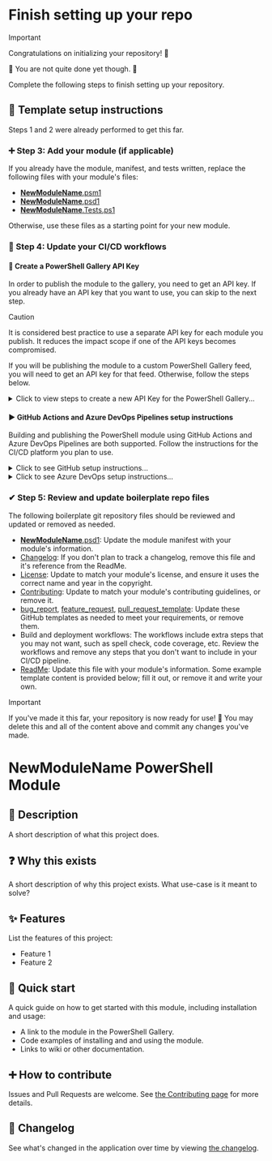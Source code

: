# Finish setting up your repo

> [!IMPORTANT]
> Congratulations on initializing your repository! 🎉
>
> 🚧 You are not quite done yet though. 🚧
>
> Complete the following steps to finish setting up your repository.

## 📄 Template setup instructions

Steps 1 and 2 were already performed to get this far.

### ➕ Step 3: Add your module (if applicable)

If you already have the module, manifest, and tests written, replace the following files with your module's files:

- [__NewModuleName__.psm1](/src/__NewModuleName__/__NewModuleName__.psm1)
- [__NewModuleName__.psd1](/src/__NewModuleName__/__NewModuleName__.psd1)
- [__NewModuleName__.Tests.ps1](/src/__NewModuleName__/__NewModuleName__.Tests.ps1)

Otherwise, use these files as a starting point for your new module.

### 🚀 Step 4: Update your CI/CD workflows

#### 🔑 Create a PowerShell Gallery API Key

In order to publish the module to the gallery, you need to get an API key.
If you already have an API key that you want to use, you can skip to the next step.

> [!CAUTION]
> It is considered best practice to use a separate API key for each module you publish.
> It reduces the impact scope if one of the API keys becomes compromised.

If you will be publishing the module to a custom PowerShell Gallery feed, you will need to get an API key for that feed. Otherwise, follow the steps below.

<details>
<summary>Click to view steps to create a new API Key for the PowerShell Gallery...</summary>

1. Navigate to <https://www.powershellgallery.com/account/apikeys>, and login if necessary.
1. Click `Create` to create a new API key for this module.
1. For the `Key Name` it is a good idea to include the name of your module.
   e.g. `__NewModuleName__ module CI/CD pipeline`
1. Ensure the `Push new packages and package versions` scope is selected.
1. For the `Glob Pattern` enter the name of your module: `__NewModuleName__`
1. Click the `Create` button to create the API key.
1. Click the `Copy` button on the new API key to copy it to your clipboard, as you will need it for the next step.

</details>

#### ▶ GitHub Actions and Azure DevOps Pipelines setup instructions

Building and publishing the PowerShell module using GitHub Actions and Azure DevOps Pipelines are both supported.
Follow the instructions for the CI/CD platform you plan to use.

<details>
<summary>Click to see GitHub setup instructions...</summary>

If using GitHub Actions for your CI/CD workflows, perform the following steps to setup your API key as a repository secret:

1. Navigate to your GitHub repository in your browser.
1. Go to the `Settings` tab for your repository.
1. In the left-hand menu, in the `Security` section, click on `Secrets and variables` and select `Actions`.
1. In the `Secrets` tab click the `New repository secret` button.
1. Set the `Name` to: `POWERSHELL_GALLERY_API_KEY`
1. Set the `Secret` to the API key value that you copied in the previous step.

Next we want to create an Environment so that stable module versions require manual approval before being published to the gallery:

1. In the left-hand menu, in the `Environments` section, click on `Environments`.
1. Click the `New environment` button.
1. Set the `Name` to: `production`
1. Click the `Configure environment` button.
1. Check the `Required reviewers` checkbox and add the appropriate reviewers.
1. Click the `Save protection rules` button.

If your account does not meet [the requirements to use `Environments`](https://docs.github.com/en/actions/deployment/targeting-different-environments/using-environments-for-deployment), the `Environments` section will not be available.
You will instead need to use [the Manual Workflow Approval action](https://github.com/marketplace/actions/manual-workflow-approval).

</details>

<details>
<summary>Click to see Azure DevOps setup instructions...</summary>

Coming soon.

</details>

### ✔ Step 5: Review and update boilerplate repo files

The following boilerplate git repository files should be reviewed and updated or removed as needed.

- [__NewModuleName__.psd1](/src/__NewModuleName__/__NewModuleName__.psd1): Update the module manifest with your module's information.
- [Changelog](/Changelog.md): If you don't plan to track a changelog, remove this file and it's reference from the ReadMe.
- [License](/License.md): Update to match your module's license, and ensure it uses the correct name and year in the copyright.
- [Contributing](/docs/Contributing.md): Update to match your module's contributing guidelines, or remove it.
- [bug_report](/.github/ISSUE_TEMPLATE/bug_report.md), [feature_request](/.github/ISSUE_TEMPLATE/feature_request.md), [pull_request_template](/.github/pull_request_template.md): Update these GitHub templates as needed to meet your requirements, or remove them.
- Build and deployment workflows: The workflows include extra steps that you may not want, such as spell check, code coverage, etc.
  Review the workflows and remove any steps that you don't want to include in your CI/CD pipeline.
- [ReadMe](/ReadMe.md): Update this file with your module's information.
  Some example template content is provided below; fill it out, or remove it and write your own.

> [!IMPORTANT]
> If you've made it this far, your repository is now ready for use! 🎉
> You may delete this and all of the content above and commit any changes you've made.

# __NewModuleName__ PowerShell Module

## 💬 Description

A short description of what this project does.

## ❓ Why this exists

A short description of why this project exists.
What use-case is it meant to solve?

## ✨ Features

List the features of this project:

- Feature 1
- Feature 2

## 🚀 Quick start

A quick guide on how to get started with this module, including installation and usage:

- A link to the module in the PowerShell Gallery.
- Code examples of installing and and using the module.
- Links to wiki or other documentation.

## ➕ How to contribute

Issues and Pull Requests are welcome.
See [the Contributing page](docs/Contributing.md) for more details.

## 📃 Changelog

See what's changed in the application over time by viewing [the changelog](Changelog.md).
